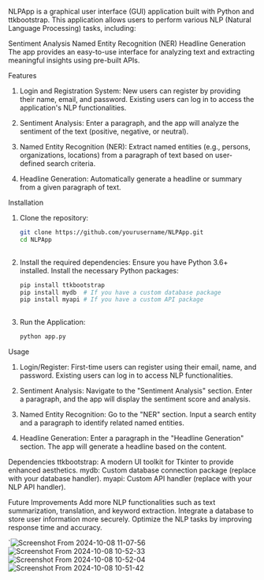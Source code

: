 NLPApp is a graphical user interface (GUI) application built with Python and ttkbootstrap. This application allows users to perform various NLP (Natural Language Processing) tasks, including:

Sentiment Analysis
Named Entity Recognition (NER)
Headline Generation
The app provides an easy-to-use interface for analyzing text and extracting meaningful insights using pre-built APIs.

Features
1. Login and Registration System:
New users can register by providing their name, email, and password.
Existing users can log in to access the application's NLP functionalities.

2. Sentiment Analysis:
Enter a paragraph, and the app will analyze the sentiment of the text (positive, negative, or neutral).

3. Named Entity Recognition (NER):
Extract named entities (e.g., persons, organizations, locations) from a paragraph of text based on user-defined search criteria.

4. Headline Generation:
Automatically generate a headline or summary from a given paragraph of text.

Installation
1. Clone the repository:
    ```bash
    git clone https://github.com/yourusername/NLPApp.git
    cd NLPApp
  
2. Install the required dependencies:
  Ensure you have Python 3.6+ installed.
  Install the necessary Python packages:
    ```bash
    pip install ttkbootstrap
    pip install mydb  # If you have a custom database package
    pip install myapi # If you have a custom API package
  
3. Run the Application:
    ```bash
    python app.py


Usage
1. Login/Register:
  First-time users can register using their email, name, and password.
  Existing users can log in to access NLP functionalities.

2. Sentiment Analysis:
  Navigate to the "Sentiment Analysis" section.
  Enter a paragraph, and the app will display the sentiment score and analysis.

3. Named Entity Recognition:
  Go to the "NER" section.
  Input a search entity and a paragraph to identify related named entities.

4. Headline Generation:
  Enter a paragraph in the "Headline Generation" section.
  The app will generate a headline based on the content.


Dependencies
  ttkbootstrap: A modern UI toolkit for Tkinter to provide enhanced aesthetics.
  mydb: Custom database connection package (replace with your database handler).
  myapi: Custom API handler (replace with your NLP API handler).


Future Improvements
  Add more NLP functionalities such as text summarization, translation, and keyword extraction.
  Integrate a database to store user information more securely.
  Optimize the NLP tasks by improving response time and accuracy.


`![Screenshot From 2024-10-08 11-07-56](https://github.com/user-attachments/assets/9482ccb0-7d29-4a53-908d-a720ee88ad4b)
![Screenshot From 2024-10-08 10-52-33](https://github.com/user-attachments/assets/e5866b62-cadc-4f86-a35f-f644a02ef92f)
![Screenshot From 2024-10-08 10-52-04](https://github.com/user-attachments/assets/9962eb6b-d319-4cf8-8807-b273aea53bbd)
![Screenshot From 2024-10-08 10-51-42](https://github.com/user-attachments/assets/35cf57d4-4862-4ffe-a9d5-9c1406cfdd51)
